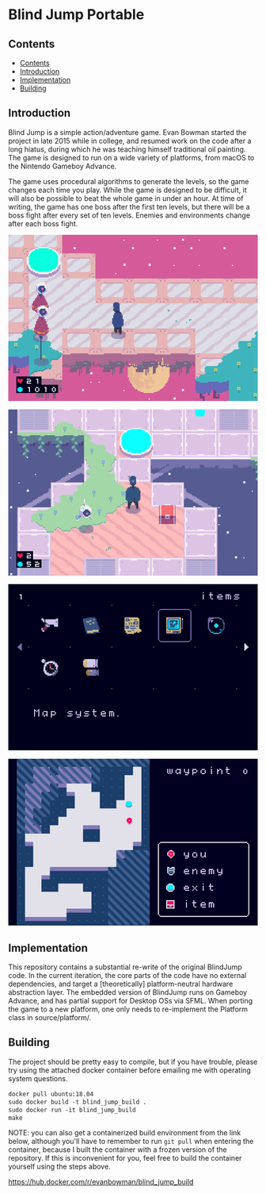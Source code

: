 # Blind Jump Portable

## Contents
<!--ts-->
   * [Contents](#contents)
   * [Introduction](#introduction)
   * [Implementation](#implementation)
   * [Building](#building)
<!--te-->

## Introduction

Blind Jump is a simple action/adventure game. Evan Bowman started the project in late 2015 while in college, and resumed work on the code after a long hiatus, during which he was teaching himself traditional oil painting. The game is designed to run on a wide variety of platforms, from macOS to the Nintendo Gameboy Advance.

The game uses procedural algorithms to generate the levels, so the game changes each time you play. While the game is designed to be difficult, it will also be possible to beat the whole game in under an hour. At time of writing, the game has one boss after the first ten levels, but there will be a boss fight after every set of ten levels. Enemies and environments change after each boss fight.

<p align="center">
  <img src="s1.png"/>
</p>

<p align="center">
  <img src="s2.png"/>
</p>

<p align="center">
  <img src="s3.png"/>
</p>

<p align="center">
  <img src="s4.png"/>
</p>

## Implementation

This repository contains a substantial re-write of the original BlindJump code. In the current iteration, the core parts of the code have no external dependencies, and target a [theoretically] platform-neutral hardware abstraction layer. The embedded version of BlindJump runs on Gameboy Advance, and has partial support for Desktop OSs via SFML. When porting the game to a new platform, one only needs to re-implement the Platform class in source/platform/.

## Building

The project should be pretty easy to compile, but if you have trouble, please try using the attached docker container before emailing me with operating system questions.
```
docker pull ubuntu:18.04
sudo docker build -t blind_jump_build .
sudo docker run -it blind_jump_build
make
```

NOTE: you can also get a containerized build environment from the link below, although you'll have to remember to run `git pull` when entering the container, because I built the container with a frozen version of the repository. If this is inconvenient for you, feel free to build the container yourself using the steps above.

https://hub.docker.com/r/evanbowman/blind_jump_build

